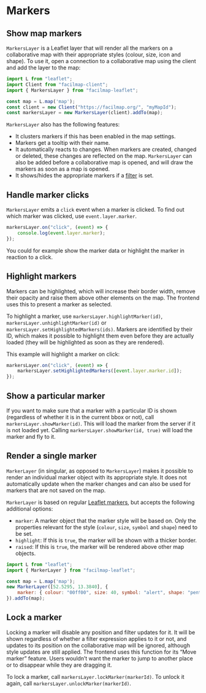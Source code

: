 # Markers

## Show map markers

`MarkersLayer` is a Leaflet layer that will render all the markers on a collaborative map with their appropriate styles (colour, size, icon and shape). To use it, open a connection to a collaborative map using the client and add the layer to the map:

```javascript
import L from "leaflet";
import Client from "facilmap-client";
import { MarkersLayer } from "facilmap-leaflet";

const map = L.map('map');
const client = new Client("https://facilmap.org/", "myMapId");
const markersLayer = new MarkersLayer(client).addTo(map);
```

`MarkersLayer` also has the following features:
* It clusters markers if this has been enabled in the map settings.
* Markers get a tooltip with their name.
* It automatically reacts to changes. When markers are created, changed or deleted, these changes are reflected on the map. `MarkersLayer` can also be added before a collaborative map is opened, and will draw the markers as soon as a map is opened.
* It shows/hides the appropriate markers if a [filter](./map#filter) is set.

## Handle marker clicks

`MarkersLayer` emits a `click` event when a marker is clicked. To find out which marker was clicked, use `event.layer.marker`.

```javascript
markersLayer.on("click", (event) => {
	console.log(event.layer.marker);
});
```

You could for example show the marker data or highlight the marker in reaction to a click.

## Highlight markers

Markers can be highlighted, which will increase their border width, remove their opacity and raise them above other elements on the map. The frontend uses this to present a marker as selected.

To highlight a marker, use `markersLayer.highlightMarker(id)`, `markersLayer.unhighlightMarker(id)` or `markersLayer.setHighlightedMarkers(ids)`. Markers are identified by their ID, which makes it possible to highlight them even before they are actually loaded (they will be highlighted as soon as they are rendered).

This example will highlight a marker on click:

```javascript
markersLayer.on("click", (event) => {
	markersLayer.setHighlightedMarkers([event.layer.marker.id]);
});
```

## Show a particular marker

If you want to make sure that a marker with a particular ID is shown (regardless of whether it is in the current bbox or not), call `markersLayer.showMarker(id)`. This will load the marker from the server if it is not loaded yet. Calling `markersLayer.showMarker(id, true)` will load the marker and fly to it.

## Render a single marker

`MarkerLayer` (in singular, as opposed to `MarkersLayer`) makes it possible to render an individual marker object with its appropriate style. It does not automatically update when the marker changes and can also be used for markers that are not saved on the map.

`MarkerLayer` is based on regular [Leaflet markers](https://leafletjs.com/reference.html#marker), but accepts the following additional options:
* `marker`: A marker object that the marker style will be based on. Only the properties relevant for the style (`colour`, `size`, `symbol` and `shape`) need to be set.
* `highlight`: If this is `true`, the marker will be shown with a thicker border.
* `raised`: If this is `true`, the marker will be rendered above other map objects.

```javascript
import L from "leaflet";
import { MarkerLayer } from "facilmap-leaflet";

const map = L.map('map');
new MarkerLayer([52.5295, 13.3840], {
	marker: { colour: "00ff00", size: 40, symbol: "alert", shape: "pentagon" }
}).addTo(map);
```

## Lock a marker

Locking a marker will disable any position and filter updates for it. It will be shown regardless of whether a filter expression applies to it or not, and updates to its position on the collaborative map will be ignored, although style updates are still applied. The frontend uses this function for its “Move marker” feature. Users wouldn’t want the marker to jump to another place or to disappear while they are dragging it.

To lock a marker, call `markersLayer.lockMarker(markerId)`. To unlock it again, call `markersLayer.unlockMarker(markerId)`.